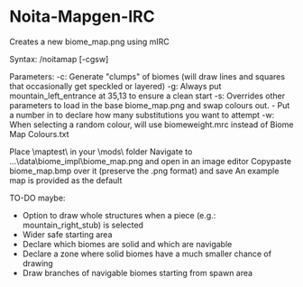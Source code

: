 # Noita-Mapgen-IRC
Creates a new biome_map.png using mIRC

Syntax: /noitamap [-cgsw] <amount>

Parameters:
 -c: Generate "clumps" of biomes (will draw lines and squares that occasionally get speckled or layered)
 -g: Always put mountain_left_entrance at 35,13 to ensure a clean start
 -s: Overrides other parameters to load in the base biome_map.png and swap colours out.
     - Put a number in <amount> to declare how many substitutions you want to attempt
 -w: When selecting a random colour, will use biomeweight.mrc instead of Biome Map Colours.txt

Place \maptest\ in your \mods\ folder
Navigate to ...\data\biome_impl\biome_map.png and open in an image editor
Copypaste biome_map.bmp over it (preserve the .png format) and save
An example map is provided as the default

TO-DO maybe:
- Option to draw whole structures when a piece (e.g.: mountain_right_stub) is selected
- Wider safe starting area
- Declare which biomes are solid and which are navigable
- Declare a zone where solid biomes have a much smaller chance of drawing
- Draw branches of navigable biomes starting from spawn area
